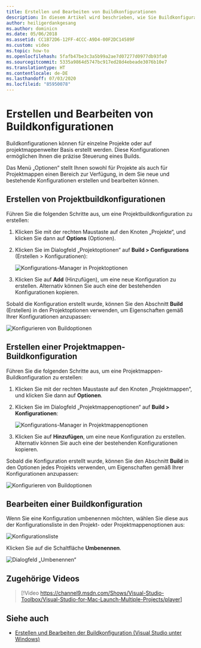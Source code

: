 ```yaml
---
title: Erstellen und Bearbeiten von Buildkonfigurationen
description: In diesem Artikel wird beschrieben, wie Sie Buildkonfigurationen in Visual Studio für Mac erstellen.
author: heiligerdankgesang
ms.author: dominicn
ms.date: 05/06/2018
ms.assetid: CC1B72D6-12FF-4CCC-A9D4-00F2DC14589F
ms.custom: video
ms.topic: how-to
ms.openlocfilehash: 5fafb47be3c3a5b99a2ae7d07277d0977db93fa0
ms.sourcegitcommit: 5335a9864d5747bc917ed28d4ebeade3076b10e7
ms.translationtype: HT
ms.contentlocale: de-DE
ms.lasthandoff: 07/03/2020
ms.locfileid: "85950078"
---
```

# <a name="creating-and-editing-build-configurations"></a>Erstellen und Bearbeiten von Buildkonfigurationen

Buildkonfigurationen können für einzelne Projekte oder auf projektmappenweiter Basis erstellt werden. Diese Konfigurationen ermöglichen Ihnen die präzise Steuerung eines Builds.

Das Menü „Optionen“ stellt Ihnen sowohl für Projekte als auch für Projektmappen einen Bereich zur Verfügung, in dem Sie neue und bestehende Konfigurationen erstellen und bearbeiten können.

## <a name="creating-a-project-build-configurations"></a>Erstellen von Projektbuildkonfigurationen

Führen Sie die folgenden Schritte aus, um eine Projektbuildkonfiguration zu erstellen:

1. Klicken Sie mit der rechten Maustaste auf den Knoten „Projekte“, und klicken Sie dann auf **Options** (Optionen).

2. Klicken Sie im Dialogfeld „Projektoptionen“ auf **Build > Configurations** (Erstellen > Konfigurationen):

    ![Konfigurations-Manager in Projektoptionen](media/create-and-edit-configurations-image2.png)

3. Klicken Sie auf **Add** (Hinzufügen), um eine neue Konfiguration zu erstellen. Alternativ können Sie auch eine der bestehenden Konfigurationen kopieren.

Sobald die Konfiguration erstellt wurde, können Sie den Abschnitt **Build** (Erstellen) in den Projektoptionen verwenden, um Eigenschaften gemäß Ihrer Konfigurationen anzupassen:

![Konfigurieren von Buildoptionen](media/create-and-edit-configurations-image3.png)

## <a name="creating-a-solution-build-configuration"></a>Erstellen einer Projektmappen-Buildkonfiguration

Führen Sie die folgenden Schritte aus, um eine Projektmappen-Buildkonfiguration zu erstellen:

1. Klicken Sie mit der rechten Maustaste auf den Knoten „Projektmappen“, und klicken Sie dann auf **Optionen**.

2. Klicken Sie im Dialogfeld „Projektmappenoptionen“ auf **Build > Konfigurationen**:

    ![Konfigurations-Manager in Projektmappenoptionen](media/create-and-edit-configurations-image1.png)

3. Klicken Sie auf **Hinzufügen**, um eine neue Konfiguration zu erstellen. Alternativ können Sie auch eine der bestehenden Konfigurationen kopieren.

Sobald die Konfiguration erstellt wurde, können Sie den Abschnitt **Build** in den Optionen jedes Projekts verwenden, um Eigenschaften gemäß Ihrer Konfigurationen anzupassen:

![Konfigurieren von Buildoptionen](media/create-and-edit-configurations-image3.png)

## <a name="editing-a-build-configuration"></a>Bearbeiten einer Buildkonfiguration

Wenn Sie eine Konfiguration umbenennen möchten, wählen Sie diese aus der Konfigurationsliste in den Projekt- oder Projektmappenoptionen aus:

![Konfigurationsliste](media/create-and-edit-configurations-image4.png)

Klicken Sie auf die Schaltfläche **Umbenennen**.

![Dialogfeld „Umbenennen“](media/create-and-edit-configurations-image5.png)

## <a name="related-video"></a>Zugehörige Videos

> [!Video https://channel9.msdn.com/Shows/Visual-Studio-Toolbox/Visual-Studio-for-Mac-Launch-Multiple-Projects/player]

## <a name="see-also"></a>Siehe auch

- [Erstellen und Bearbeiten der Buildkonfiguration (Visual Studio unter Windows)](/visualstudio/ide/how-to-create-and-edit-configurations)